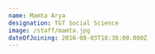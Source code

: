```yaml
---
name: Mamta Arya
designation: TGT Social Science
image: /staff/mamta.jpg
dateOfJoining: 2016-08-03T18:30:00.000Z
---
```


